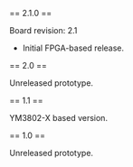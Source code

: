 == 2.1.0 ==

Board revision: 2.1

- Initial FPGA-based release.

== 2.0 ==

Unreleased prototype.

== 1.1 ==

YM3802-X based version.

== 1.0 ==

Unreleased prototype.
